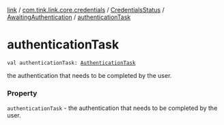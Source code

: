 [link](../../../index.md) / [com.tink.link.core.credentials](../../index.md) / [CredentialsStatus](../index.md) / [AwaitingAuthentication](index.md) / [authenticationTask](./authentication-task.md)

# authenticationTask

`val authenticationTask: `[`AuthenticationTask`](../../../com.tink.link.authentication/-authentication-task/index.md)

the authentication that needs to be completed by the user.

### Property

`authenticationTask` - the authentication that needs to be completed by the user.